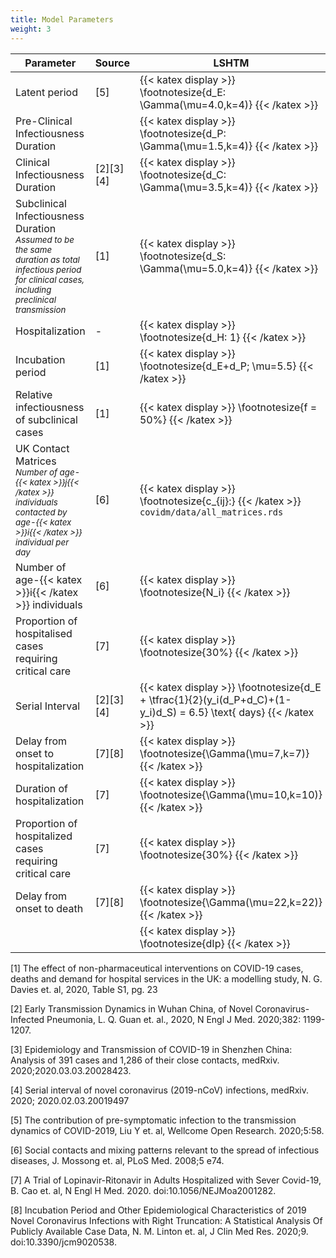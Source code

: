 ```yaml
---
title: Model Parameters
weight: 3
---
```


| **Parameter**                  |**Source**|**LSHTM**|
| ---                          |---|---|
| Latent period | [5] | {{< katex display >}} \footnotesize{d_E: \Gamma(\mu=4.0,k=4)} {{< /katex >}} | [2][3][4] | 
| Pre-Clinical Infectiousness Duration | | {{< katex display >}} \footnotesize{d_P: \Gamma(\mu=1.5,k=4)} {{< /katex >}} |
| Clinical Infectiousness Duration | [2][3][4] |  {{< katex display >}} \footnotesize{d_C: \Gamma(\mu=3.5,k=4)} {{< /katex >}} | 
| Subclinical Infectiousness Duration <br> <sub>*Assumed to be the same duration as total infectious period for clinical cases, including preclinical transmission*</sub> | [1] | {{< katex display >}} \footnotesize{d_S: \Gamma(\mu=5.0,k=4)} {{< /katex >}} | 
| Hospitalization | - | {{< katex display >}} \footnotesize{d_H: 1} {{< /katex >}} | 
| Incubation period | [1] | {{< katex display >}} \footnotesize{d_E+d_P; \mu=5.5} {{< /katex >}} | 
| Relative infectiousness of subclinical cases | [1] | {{< katex display >}} \footnotesize{f = 50\%} {{< /katex >}} | 
| UK Contact Matrices <br> <sub>*Number of age-{{< katex >}}j{{< /katex >}} individuals contacted by age-{{< katex >}}i{{< /katex >}} individual per day*</sub> | [6] | {{< katex display >}} \footnotesize{c_{ij}:} {{< /katex >}} `covidm/data/all_matrices.rds` | 
| Number of age-{{< katex >}}i{{< /katex >}} individuals | [6] | {{< katex display >}} \footnotesize{N_i} {{< /katex >}} | 
| Proportion of hospitalised cases requiring critical care | [7] |{{< katex display >}} \footnotesize{30\%} {{< /katex >}} | 
| Serial Interval | [2][3][4] | {{< katex display >}} \footnotesize{d_E + \tfrac{1}{2}(y_i(d_P+d_C)+(1-y_i)d_S) = 6.5} \text{ days} {{< /katex >}} | 
| Delay from onset to hospitalization | [7][8] | {{< katex display >}} \footnotesize{\Gamma(\mu=7,k=7)} {{< /katex >}} | 
| Duration of hospitalization | [7] | {{< katex display >}} \footnotesize{\Gamma(\mu=10,k=10)} {{< /katex >}} | 
| Proportion of hospitalized cases requiring critical care | [7] | {{< katex display >}} \footnotesize{30\%} {{< /katex >}} | 
| Delay from onset to death | [7][8] |  {{< katex display >}} \footnotesize{\Gamma(\mu=22,k=22)} {{< /katex >}} | 
| | | {{< katex display >}} \footnotesize{dIp} {{< /katex >}} | 


[1] The effect of non-pharmaceutical interventions on COVID-19 cases, deaths and demand for hospital services in the UK: a modelling study, N. G. Davies et. al, 2020, Table S1, pg. 23

[2] Early Transmission Dynamics in Wuhan China, of Novel Coronavirus-Infected Pneumonia, L. Q. Guan et. al., 2020, N Engl J Med. 2020;382: 1199-1207.

[3] Epidemiology and Transmission of COVID-19 in Shenzhen China: Analysis of 391 cases and 1,286 of their close contacts, medRxiv. 2020;2020.03.03.20028423.

[4] Serial interval of novel coronavirus (2019-nCoV) infections, medRxiv. 2020; 2020.02.03.20019497

[5] The contribution of pre-symptomatic infection to the transmission dynamics of COVID-2019, Liu Y et. al, Wellcome Open Research. 2020;5:58.

[6] Social contacts and mixing patterns relevant to the spread of infectious diseases, J. Mossong et. al, PLoS Med. 2008;5 e74.

[7] A Trial of Lopinavir-Ritonavir in Adults Hospitalized with Sever Covid-19, B. Cao et. al, N Engl H Med. 2020. doi:10.1056/NEJMoa2001282.

[8] Incubation Period and Other Epidemiological Characteristics of 2019 Novel Coronavirus Infections with Right Truncation: A Statistical Analysis Of Publicly Available Case Data, N. M. Linton et. al, J Clin Med Res. 2020;9. doi:10.3390/jcm9020538.